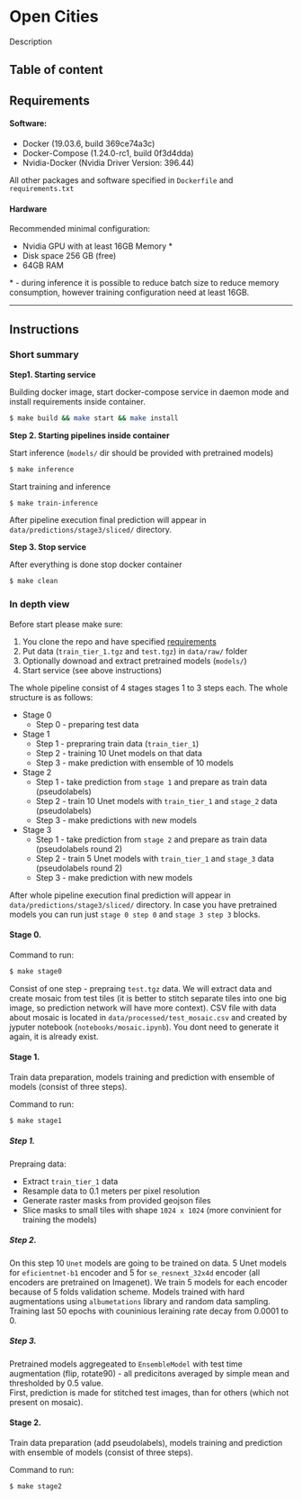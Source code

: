 # Open Cities

Description

## Table of content

## Requirements

#### Software:

- Docker (19.03.6, build 369ce74a3c)
- Docker-Compose (1.24.0-rc1, build 0f3d4dda)
- Nvidia-Docker (Nvidia Driver Version: 396.44)

 All other packages and software specified in `Dockerfile` and `requirements.txt`

#### Hardware

Recommended minimal configuration:

  - Nvidia GPU with at least 16GB Memory *
  - Disk space 256 GB (free)
  - 64GB RAM

\* - during inference it is possible to reduce batch size to reduce memory consumption, however training configuration need at least 16GB.

---

## Instructions

### Short summary

**Step1. Starting service**

Building docker image, start docker-compose service in daemon mode and install requirements inside container.

```bash
$ make build && make start && make install
```

**Step 2. Starting pipelines inside container**

Start inference (`models/` dir should be provided with pretrained models)
```bash
$ make inference
```

Start training and inference
```bash
$ make train-inference
```

After pipeline execution final prediction will appear in `data/predictions/stage3/sliced/` directory.

**Step 3. Stop service**

After everything is done stop docker container
```bash
$ make clean
```

### In depth view

Before start please make sure:  
1. You clone the repo and have specified [requirements](#requirements)
2. Put data (`train_tier_1.tgz` and `test.tgz`) in `data/raw/` folder
3. Optionally downoad and extract pretrained models (`models/`)
4. Start service (see above instructions) 

The whole pipeline consist of 4 stages stages 1 to 3 steps each.
The whole structure is as follows:

 - Stage 0
   - Step 0 - preparing test data
 - Stage 1
   - Step 1 - prepraring train data (`train_tier_1`)
   - Step 2 - training 10 Unet models on that data
   - Step 3 - make prediction with ensemble of 10 models
 - Stage 2
   - Step 1 - take prediction from `stage 1` and prepare as train data (pseudolabels)
   - Step 2 - train 10 Unet models with `train_tier_1` and `stage_2` data (pseudolabels) 
   - Step 3 - make predictions with new models
 - Stage 3
   - Step 1 - take prediction from `stage 2` and prepare as train data (pseudolabels round 2)
   - Step 2 - train 5 Unet models with `train_tier_1` and `stage_3` data (pseudolabels round 2)
   - Step 3 - make prediction with new models

After whole pipeline execution final prediction will appear in `data/predictions/stage3/sliced/` directory. In case you have pretrained models you can run just `stage 0 step 0` and `stage 3 step 3` blocks.

#### Stage 0.

Command to run:  
```bash
$ make stage0
```

Consist of one step - prepraing `test.tgz` data. 
We will extract data and create mosaic from test tiles (it is better to stitch separate tiles into one big image, so prediction network will have more context). CSV file with data about mosaic is located in `data/processed/test_mosaic.csv` and created by jyputer notebook (`notebooks/mosaic.ipynb`). You dont need to generate it again, it is already exist.


#### Stage 1.

Train data preparation, models training and prediction with ensemble of models (consist of three steps).     


Command to run:  
```bash
$ make stage1
```

##### Step 1.

Prepraing data:

 - Extract `train_tier_1` data 
 - Resample data to 0.1 meters per pixel resolution
 - Generate raster masks from provided geojson files
 - Slice masks to small tiles with shape `1024 x 1024` (more convinient for training the models)

##### Step 2.

On this step 10 `Unet` models are going to be trained on data. 5 Unet models for `eficientnet-b1` encoder and 5 for `se_resnext_32x4d` encoder (all encoders are pretrained on Imagenet). We train 5 models for each encoder because of 5 folds validation scheme. Models trained with hard augmentations using `albumetations` library and random data sampling. Training last 50 epochs with couninious leraining rate decay from 0.0001 to 0.

##### Step 3.

Pretrained models aggregeated to `EnsembleModel` with test time augmentation (flip, rotate90) - all predicitons averaged by simple mean and thresholded by 0.5 value.  
First, prediction is made for stitched test images, than for others (which not present on mosaic).


#### Stage 2.

Train data preparation (add pseudolabels), models training and prediction with ensemble of models (consist of three steps).     


Command to run:  
```bash
$ make stage2
```